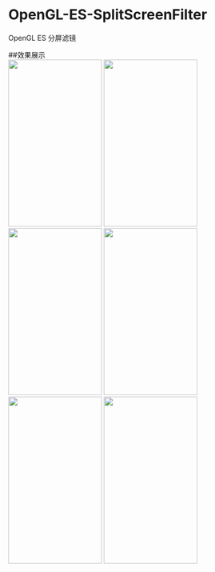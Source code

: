 # OpenGL-ES-SplitScreenFilter
OpenGL ES 分屏滤镜

##效果展示
<br>
 <img src="https://github.com/meetly/OpenGL-ES-SplitScreenFilter/blob/master/images/Screen_1.png" width="187" height="334"/>
 <img src="https://github.com/meetly/OpenGL-ES-SplitScreenFilter/blob/master/images/Screen%20_2.png" width="187" height="334"/>
 <img src="https://github.com/meetly/OpenGL-ES-SplitScreenFilter/blob/master/images/Screen%20_3.png" width="187" height="334"/>
 <img src="https://github.com/meetly/OpenGL-ES-SplitScreenFilter/blob/master/images/Screen%20_4.png" width="187" height="334"/>
 <img src="https://github.com/meetly/OpenGL-ES-SplitScreenFilter/blob/master/images/Screen%20_6.png" width="187" height="334"/>
 <img src="https://github.com/meetly/OpenGL-ES-SplitScreenFilter/blob/master/images/Screen%20_9.png" width="187" height="334"/>
 
